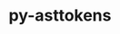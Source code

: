 ---
title: "py-asttokens"
layout: cache
categories: [package, develop-2023-10-15]
meta: {"versions": ["2.4.0"], "compilers": ["gcc@=11.1.0", "gcc@=11.4.0", "gcc@=9.4.0", "oneapi@=2023.2.1"], "oss": ["ubuntu20.04"], "platforms": ["linux"], "targets": ["neoverse_v1", "ppc64le", "x86_64_v3"], "stacks": ["data-vis-sdk", "e4s", "e4s-neoverse_v1", "e4s-oneapi", "e4s-power", "root"], "num_specs": 12, "num_specs_by_stack": {"e4s-neoverse_v1": 3, "root": 12, "e4s-power": 2, "data-vis-sdk": 2, "e4s": 3, "e4s-oneapi": 2}}
spec_details: [{"hash": "6gnf2j2grqgrugjnm633ckfwolipj2ha", "compiler": "gcc@=11.4.0", "versions": ["2.4.0"], "os": "ubuntu20.04", "platform": "linux", "target": "neoverse_v1", "variants": ["build_system=python_pip"], "stacks": ["e4s-neoverse_v1", "root"], "size": "-", "tarball": "https://binaries.spack.io/releases/develop-2023-10-15/build_cache/linux-ubuntu20.04-neoverse_v1/gcc-11.4.0/py-asttokens-2.4.0/linux-ubuntu20.04-neoverse_v1-gcc-11.4.0-py-asttokens-2.4.0-6gnf2j2grqgrugjnm633ckfwolipj2ha.spack"}, {"hash": "q4rhwounl3bhi4t2spiu5r5t7bp7dg5c", "compiler": "gcc@=11.4.0", "versions": ["2.4.0"], "os": "ubuntu20.04", "platform": "linux", "target": "neoverse_v1", "variants": ["build_system=python_pip"], "stacks": ["e4s-neoverse_v1", "root"], "size": "-", "tarball": "https://binaries.spack.io/releases/develop-2023-10-15/build_cache/linux-ubuntu20.04-neoverse_v1/gcc-11.4.0/py-asttokens-2.4.0/linux-ubuntu20.04-neoverse_v1-gcc-11.4.0-py-asttokens-2.4.0-q4rhwounl3bhi4t2spiu5r5t7bp7dg5c.spack"}, {"hash": "3flkom3goye2jhtcyrwfjyezdxc3ma6d", "compiler": "gcc@=11.4.0", "versions": ["2.4.0"], "os": "ubuntu20.04", "platform": "linux", "target": "neoverse_v1", "variants": ["build_system=python_pip"], "stacks": ["e4s-neoverse_v1", "root"], "size": "-", "tarball": "https://binaries.spack.io/releases/develop-2023-10-15/build_cache/linux-ubuntu20.04-neoverse_v1/gcc-11.4.0/py-asttokens-2.4.0/linux-ubuntu20.04-neoverse_v1-gcc-11.4.0-py-asttokens-2.4.0-3flkom3goye2jhtcyrwfjyezdxc3ma6d.spack"}, {"hash": "fwkidub54vfxh5c6pe4zy5suujx5lr4z", "compiler": "gcc@=9.4.0", "versions": ["2.4.0"], "os": "ubuntu20.04", "platform": "linux", "target": "ppc64le", "variants": ["build_system=python_pip"], "stacks": ["root", "e4s-power"], "size": "-", "tarball": "https://binaries.spack.io/releases/develop-2023-10-15/build_cache/linux-ubuntu20.04-ppc64le/gcc-9.4.0/py-asttokens-2.4.0/linux-ubuntu20.04-ppc64le-gcc-9.4.0-py-asttokens-2.4.0-fwkidub54vfxh5c6pe4zy5suujx5lr4z.spack"}, {"hash": "tv6teds5eg34iujrkivztobucwpqf64w", "compiler": "gcc@=9.4.0", "versions": ["2.4.0"], "os": "ubuntu20.04", "platform": "linux", "target": "ppc64le", "variants": ["build_system=python_pip"], "stacks": ["root", "e4s-power"], "size": "-", "tarball": "https://binaries.spack.io/releases/develop-2023-10-15/build_cache/linux-ubuntu20.04-ppc64le/gcc-9.4.0/py-asttokens-2.4.0/linux-ubuntu20.04-ppc64le-gcc-9.4.0-py-asttokens-2.4.0-tv6teds5eg34iujrkivztobucwpqf64w.spack"}, {"hash": "nyyspo24un7hdrtssxpp3aiefanwrise", "compiler": "gcc@=11.1.0", "versions": ["2.4.0"], "os": "ubuntu20.04", "platform": "linux", "target": "x86_64_v3", "variants": ["build_system=python_pip"], "stacks": ["root", "data-vis-sdk"], "size": "-", "tarball": "https://binaries.spack.io/releases/develop-2023-10-15/build_cache/linux-ubuntu20.04-x86_64_v3/gcc-11.1.0/py-asttokens-2.4.0/linux-ubuntu20.04-x86_64_v3-gcc-11.1.0-py-asttokens-2.4.0-nyyspo24un7hdrtssxpp3aiefanwrise.spack"}, {"hash": "ghyjrzlelpuavl7ywqdt7ydkkq4ru4gj", "compiler": "gcc@=11.1.0", "versions": ["2.4.0"], "os": "ubuntu20.04", "platform": "linux", "target": "x86_64_v3", "variants": ["build_system=python_pip"], "stacks": ["root", "data-vis-sdk"], "size": "-", "tarball": "https://binaries.spack.io/releases/develop-2023-10-15/build_cache/linux-ubuntu20.04-x86_64_v3/gcc-11.1.0/py-asttokens-2.4.0/linux-ubuntu20.04-x86_64_v3-gcc-11.1.0-py-asttokens-2.4.0-ghyjrzlelpuavl7ywqdt7ydkkq4ru4gj.spack"}, {"hash": "njsihhoo6fyi4jt4zjcotofhvkjac7yi", "compiler": "gcc@=11.4.0", "versions": ["2.4.0"], "os": "ubuntu20.04", "platform": "linux", "target": "x86_64_v3", "variants": ["build_system=python_pip"], "stacks": ["e4s", "root"], "size": "-", "tarball": "https://binaries.spack.io/releases/develop-2023-10-15/build_cache/linux-ubuntu20.04-x86_64_v3/gcc-11.4.0/py-asttokens-2.4.0/linux-ubuntu20.04-x86_64_v3-gcc-11.4.0-py-asttokens-2.4.0-njsihhoo6fyi4jt4zjcotofhvkjac7yi.spack"}, {"hash": "od56tu5jguu6462luetjsdjmj5idfzle", "compiler": "gcc@=11.4.0", "versions": ["2.4.0"], "os": "ubuntu20.04", "platform": "linux", "target": "x86_64_v3", "variants": ["build_system=python_pip"], "stacks": ["e4s", "root"], "size": "-", "tarball": "https://binaries.spack.io/releases/develop-2023-10-15/build_cache/linux-ubuntu20.04-x86_64_v3/gcc-11.4.0/py-asttokens-2.4.0/linux-ubuntu20.04-x86_64_v3-gcc-11.4.0-py-asttokens-2.4.0-od56tu5jguu6462luetjsdjmj5idfzle.spack"}, {"hash": "xlcfpv4fygsns7tj77545muojn5bnlqm", "compiler": "gcc@=11.4.0", "versions": ["2.4.0"], "os": "ubuntu20.04", "platform": "linux", "target": "x86_64_v3", "variants": ["build_system=python_pip"], "stacks": ["e4s", "root"], "size": "-", "tarball": "https://binaries.spack.io/releases/develop-2023-10-15/build_cache/linux-ubuntu20.04-x86_64_v3/gcc-11.4.0/py-asttokens-2.4.0/linux-ubuntu20.04-x86_64_v3-gcc-11.4.0-py-asttokens-2.4.0-xlcfpv4fygsns7tj77545muojn5bnlqm.spack"}, {"hash": "ibordpdzuwznw46t3byk2skoy5se3voz", "compiler": "oneapi@=2023.2.1", "versions": ["2.4.0"], "os": "ubuntu20.04", "platform": "linux", "target": "x86_64_v3", "variants": ["build_system=python_pip"], "stacks": ["root", "e4s-oneapi"], "size": "-", "tarball": "https://binaries.spack.io/releases/develop-2023-10-15/build_cache/linux-ubuntu20.04-x86_64_v3/oneapi-2023.2.1/py-asttokens-2.4.0/linux-ubuntu20.04-x86_64_v3-oneapi-2023.2.1-py-asttokens-2.4.0-ibordpdzuwznw46t3byk2skoy5se3voz.spack"}, {"hash": "pxd4vlfbpam7chogfaxkomx5vbldllr7", "compiler": "oneapi@=2023.2.1", "versions": ["2.4.0"], "os": "ubuntu20.04", "platform": "linux", "target": "x86_64_v3", "variants": ["build_system=python_pip"], "stacks": ["root", "e4s-oneapi"], "size": "-", "tarball": "https://binaries.spack.io/releases/develop-2023-10-15/build_cache/linux-ubuntu20.04-x86_64_v3/oneapi-2023.2.1/py-asttokens-2.4.0/linux-ubuntu20.04-x86_64_v3-oneapi-2023.2.1-py-asttokens-2.4.0-pxd4vlfbpam7chogfaxkomx5vbldllr7.spack"}]
---